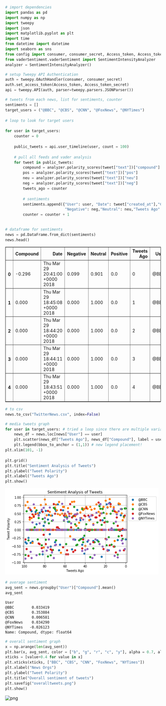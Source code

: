 
```python
# import dependencies
import pandas as pd
import numpy as np
import tweepy
import json
import matplotlib.pyplot as plt
import time
from datetime import datetime
import seaborn as sns
from config import consumer, consumer_secret, Access_token, Access_token_secret
from vaderSentiment.vaderSentiment import SentimentIntensityAnalyzer
analyzer = SentimentIntensityAnalyzer()
```


```python
# setup Tweepy API Authentication
auth = tweepy.OAuthHandler(consumer, consumer_secret)
auth.set_access_token(Access_token, Access_token_secret)
api = tweepy.API(auth, parser=tweepy.parsers.JSONParser())
```


```python
# tweets from each news, list for sentiments, counter
sentiments = []
target_users = ("@BBC", "@CBS", "@CNN", "@FoxNews", "@NYTimes")

# loop to look for target users

for user in target_users:
    counter = 0
    
    public_tweets = api.user_timeline(user, count = 100)
    
    # pull all feeds and vader analysis
    for tweet in public_tweets:
        compound = analyzer.polarity_scores(tweet["text"])["compound"]
        pos = analyzer.polarity_scores(tweet["text"])["pos"]
        neu = analyzer.polarity_scores(tweet["text"])["neu"]
        neg = analyzer.polarity_scores(tweet["text"])["neg"]
        tweets_ago = counter
    
        # sentiments
        sentiments.append({"User": user, "Date": tweet["created_at"],"Compound": compound,"Positive": pos,
                           "Negative": neg,"Neutral": neu,"Tweets Ago": counter})
        counter = counter + 1
        
```


```python
# dataframe for sentiments
news = pd.DataFrame.from_dict(sentiments)
news.head()
```




<div>
<style scoped>
    .dataframe tbody tr th:only-of-type {
        vertical-align: middle;
    }

    .dataframe tbody tr th {
        vertical-align: top;
    }

    .dataframe thead th {
        text-align: right;
    }
</style>
<table border="1" class="dataframe">
  <thead>
    <tr style="text-align: right;">
      <th></th>
      <th>Compound</th>
      <th>Date</th>
      <th>Negative</th>
      <th>Neutral</th>
      <th>Positive</th>
      <th>Tweets Ago</th>
      <th>User</th>
    </tr>
  </thead>
  <tbody>
    <tr>
      <th>0</th>
      <td>-0.296</td>
      <td>Thu Mar 29 20:41:00 +0000 2018</td>
      <td>0.099</td>
      <td>0.901</td>
      <td>0.0</td>
      <td>0</td>
      <td>@BBC</td>
    </tr>
    <tr>
      <th>1</th>
      <td>0.000</td>
      <td>Thu Mar 29 18:45:08 +0000 2018</td>
      <td>0.000</td>
      <td>1.000</td>
      <td>0.0</td>
      <td>1</td>
      <td>@BBC</td>
    </tr>
    <tr>
      <th>2</th>
      <td>0.000</td>
      <td>Thu Mar 29 18:44:20 +0000 2018</td>
      <td>0.000</td>
      <td>1.000</td>
      <td>0.0</td>
      <td>2</td>
      <td>@BBC</td>
    </tr>
    <tr>
      <th>3</th>
      <td>0.000</td>
      <td>Thu Mar 29 18:44:11 +0000 2018</td>
      <td>0.000</td>
      <td>1.000</td>
      <td>0.0</td>
      <td>3</td>
      <td>@BBC</td>
    </tr>
    <tr>
      <th>4</th>
      <td>0.000</td>
      <td>Thu Mar 29 18:43:51 +0000 2018</td>
      <td>0.000</td>
      <td>1.000</td>
      <td>0.0</td>
      <td>4</td>
      <td>@BBC</td>
    </tr>
  </tbody>
</table>
</div>




```python
# to csv
news.to_csv("TwitterNews.csv", index=False)
```


```python
# media tweets graph
for user in target_users: # tried a loop since there are multiple variables
    news_df = news.loc[news["User"] == user]
    plt.scatter(news_df["Tweets Ago"], news_df["Compound"], label = user)
    plt.legend(bbox_to_anchor = (1,1)) # new legend placement!
plt.xlim(101, -1)

plt.grid()
plt.title("Sentiment Analysis of Tweets")
plt.ylabel("Tweet Polarity")
plt.xlabel("Tweets Ago")
plt.show()
```


![png](output_5_0.png)



```python
# average sentiment
avg_sent = news.groupby("User")["Compound"].mean()
avg_sent
```




    User
    @BBC        0.033419
    @CBS        0.353884
    @CNN        0.006581
    @FoxNews    0.034290
    @NYTimes   -0.026123
    Name: Compound, dtype: float64




```python
# overall sentiment graph
x = np.arange(len(avg_sent))
plt.bar(x, avg_sent, color = ["b", "g", "r", "c", "y"], alpha = 0.7, align = "edge")
xticks = [value+0.4 for value in x]
plt.xticks(xticks, ["BBC", "CBS", "CNN", "FoxNews", "NYTimes"])
plt.xlabel("News Orgs")
plt.ylabel("Tweet Polarity")
plt.title("Overall sentiment of tweets")
plt.savefig("overalltweets.png")
plt.show()
```


![png](output_7_0.png)

